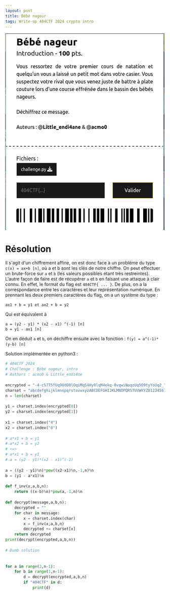 ```yaml
---
layout: post
title: Bébé nageur
tags: Write-up 404CTF 2024 crypto intro
---
```

![](assets/img/bebe_nageur_screenshot.png)
# Résolution
Il s'agit d'un chiffrement affine, on est donc face à un problème du type `c(x) = ax+b [n]`, où a et b sont les clés de notre chiffre. On peut effectuer un brute-force sur `a` et `b` (les valeurs possibles étant très restreintes). L'autre façon de faire est de récupérer `a` et `b` en faisant une attaque à clair connu. En effet, le format du flag est `404CTF{ ... }`. De plus, on a la correspondance entre les caractères et leur représentation numérique. En prennant les deux premiers caractères du flag, on a un système du type : 
```
ax1 + b = y1 et ax2 + b = y2
```
Qui est équivalent à 
```
a = (y2 - y1) * (x2 - x1) ^(-1) [n]
b = y1 - ax1 [n] 
```
On en déduit `a` et `b`, on déchiffre ensuite avec la fonction : `f(y) = a^(-1)*(y-b) [n]`

Solution implémentée en python3 :
```python
# 404CTF 2024
# Challenge : Bébé nageur, intro
# Authors : acmo0 & Little_endi4ne

encrypted = "-4-c57T5fUq9UdO0lOqiMqS4Hy0lqM4ekq-0vqwiNoqzUq5O9tyYoUq2_"
charset = "abcdefghijklmnopqrstuvwxyzABCDEFGHIJKLMNOPQRSTUVWXYZ0123456789{}_-!"
n = len(charset)

y1 = charset.index(encrypted[0])
y2 = charset.index(encrypted[1])

x1 = charset.index("4")
x2 = charset.index("0")

# a*x1 + b = y1
# a*x2 + b = y2
# <=>
# a*x1 + b = y1
# a = (y2 - y1)*(x2 - x1)^(-1)

a = ((y2 - y1)%n)*pow((x2-x1)%n,-1,n)%n
b = (y1 - a*x1)%n

def f_inv(x,a,b,n):
	return ((x-b)%n)*pow(a,-1,n)%n

def decrypt(message,a,b,n):
	decrypted = ""
	for char in message:
		x = charset.index(char)
		x = f_inv(x,a,b,n)
		decrypted += charset[x]
	return decrypted
print(decrypt(encrypted,a,b,n))

# Dumb solution


for a in range(2,n-1):
	for b in range(1,n-1):
		d = decrypt(encrypted,a,b,n)
		if "404CTF" in d:
			print(d)
```
